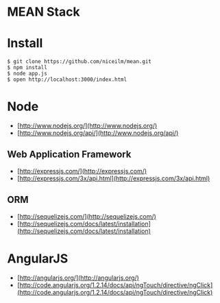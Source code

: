 # MEAN Stack

# Install
```
$ git clone https://github.com/niceilm/mean.git
$ npm install
$ node app.js
$ open http://localhost:3000/index.html
```

# Node
- [http://www.nodejs.org/](http://www.nodejs.org/)
- [http://www.nodejs.org/api/](http://www.nodejs.org/api/)

## Web Application Framework
- [http://expressjs.com/](http://expressjs.com/)
- [http://expressjs.com/3x/api.html](http://expressjs.com/3x/api.html)

## ORM
- [http://sequelizejs.com/](http://sequelizejs.com/)
- [http://sequelizejs.com/docs/latest/installation](http://sequelizejs.com/docs/latest/installation)

# AngularJS
- [http://angularjs.org/](http://angularjs.org/)
- [http://code.angularjs.org/1.2.14/docs/api/ngTouch/directive/ngClick](http://code.angularjs.org/1.2.14/docs/api/ngTouch/directive/ngClick)